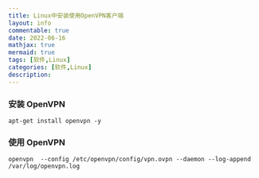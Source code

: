 ```yaml
---
title: Linux中安装使用OpenVPN客户端
layout: info
commentable: true
date: 2022-06-16
mathjax: true
mermaid: true
tags: [软件,Linux]
categories: [软件,Linux]
description: 
---
```


### 安装 OpenVPN

```
apt-get install openvpn -y
```

### 使用 OpenVPN

```
openvpn  --config /etc/openvpn/config/vpn.ovpn --daemon --log-append /var/log/openvpn.log
```


